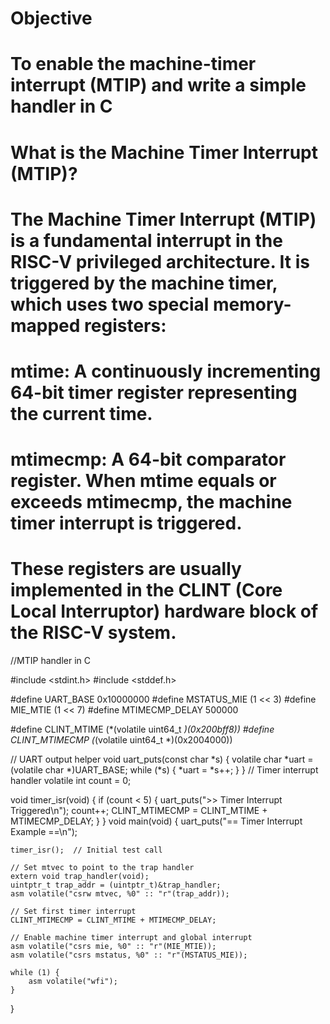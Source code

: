 # Objective
# To enable the machine-timer interrupt (MTIP) and write a simple handler in C

# What is the Machine Timer Interrupt (MTIP)?
# The Machine Timer Interrupt (MTIP) is a fundamental interrupt in the RISC-V privileged architecture. It is triggered by the machine timer, which uses two special memory-mapped registers:

# mtime: A continuously incrementing 64-bit timer register representing the current time.
# mtimecmp: A 64-bit comparator register. When mtime equals or exceeds mtimecmp, the machine timer interrupt is triggered.
# These registers are usually implemented in the CLINT (Core Local Interruptor) hardware block of the RISC-V system. 

//MTIP handler in C










#include <stdint.h>
#include <stddef.h>

#define UART_BASE        0x10000000
#define MSTATUS_MIE      (1 << 3)
#define MIE_MTIE         (1 << 7)
#define MTIMECMP_DELAY   500000

#define CLINT_MTIME      (*(volatile uint64_t *)(0x200bff8))
#define CLINT_MTIMECMP   (*(volatile uint64_t *)(0x2004000))

// UART output helper
void uart_puts(const char *s) {
    volatile char *uart = (volatile char *)UART_BASE;
    while (*s) {
        *uart = *s++;
    }
}
// Timer interrupt handler
volatile int count = 0;

void timer_isr(void) {
    if (count < 5) {
        uart_puts(">> Timer Interrupt Triggered\n");
        count++;
        CLINT_MTIMECMP = CLINT_MTIME + MTIMECMP_DELAY;
    }
}
void main(void) {
    uart_puts("== Timer Interrupt Example ==\n");

    timer_isr();  // Initial test call

    // Set mtvec to point to the trap handler
    extern void trap_handler(void);
    uintptr_t trap_addr = (uintptr_t)&trap_handler;
    asm volatile("csrw mtvec, %0" :: "r"(trap_addr));

    // Set first timer interrupt
    CLINT_MTIMECMP = CLINT_MTIME + MTIMECMP_DELAY;

    // Enable machine timer interrupt and global interrupt
    asm volatile("csrs mie, %0" :: "r"(MIE_MTIE));
    asm volatile("csrs mstatus, %0" :: "r"(MSTATUS_MIE));

    while (1) {
        asm volatile("wfi");
    }
}
